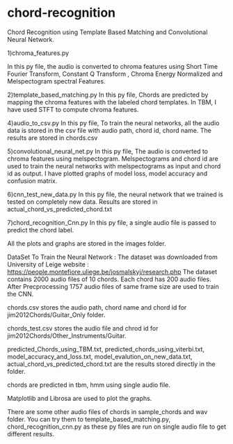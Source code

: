 # chord-recognition
Chord Recognition using Template Based Matching and Convolutional Neural Network.

1)chroma_features.py

In this py file, the audio is converted to chroma features using Short Time Fourier Transform, Constant Q Transform , Chroma Energy Normalized and Melspectogram spectral Features.

2)template_based_matching.py
In this py file, Chords are predicted by mapping the chroma features with the labeled chord templates. In TBM, I have used STFT to compute chroma features. 

4)audio_to_csv.py
In this py file, To train the neural networks, all the audio data is stored in the csv file with audio path, chord id, chord name.
The results are stored in chords.csv  

5)convolutional_neural_net.py
In this py file, The audio is converted to chroma features using melspectogram. Melspectograms and chord id are used to train the neural networks with melspectograms as input and chord id as output. I have plotted graphs of model loss, model accuracy and confusion matrix.

6)cnn_test_new_data.py
In this py file, the neural network that we trained is tested on completely new data. Results are stored in actual_chord_vs_predicted_chord.txt

7)chord_recognition_Cnn.py 
In this py file, a single audio file is passed to predict the chord label. 

All the plots and graphs are stored in the images folder.

DataSet To Train the Neural Network :
The dataset was downloaded from University of Leige website : https://people.montefiore.uliege.be/josmalskyj/research.php
The dataset contains 2000 audio files of 10 chords. Each chord has 200 audio files. 
After Precprocessing 1757 audio files of same frame size are used to train the CNN.  

chords.csv stores the audio path, chord name and chord id for jim2012Chords/Guitar_Only folder.

chords_test.csv stores the audio file and chrod id for jim2012Chords/Other_Instruments/Guitar. 

predicted_Chords_using_TBM.txt, predicted_chords_using_viterbi.txt,
model_accuracy_and_loss.txt, model_evalution_on_new_data.txt, actual_chord_vs_predicted_chord.txt are the results stored directly in the folder. 

chords are predicted in tbm, hmm using single audio file.

Matplotlib and Librosa are used to plot the graphs. 

There are some other audio files of chords in sample_chords and wav folder. You can try them to template_based_matching.py, chord_recognition_cnn.py as these py files are run on single audio file to get different results.
